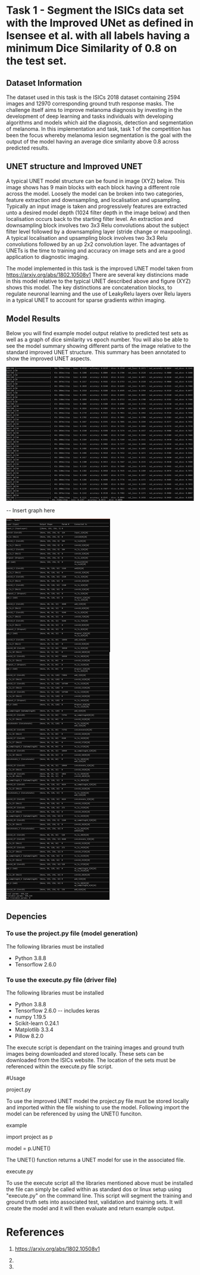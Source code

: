 # Task 1 - Segment the ISICs data set with the Improved UNet as defined in Isensee et al. with all labels having a minimum Dice Similarity of 0.8 on the test set. 

## Dataset Information

The dataset used in this task is the ISICs 2018 dataset containing 2594 images and 12970 corresponding ground truth response masks. The challenge itself aims to improve melanoma diagnosis by investing in the development of deep learning and tasks individuals with developing algorithms and models which aid the diagnosis, detection and segmentation of melanoma. In this implementation and task, task 1 of the competition has been the focus whereby melanoma lesion segmentation is the goal with the output of the model having an average dice smilarity above 0.8 across predicted results. 

## UNET structure and Improved UNET

A typical UNET model structure can be found in image (XYZ) below. This image shows has 9 main blocks with each block having a different role across the model. Loosely the model can be broken into two categories, feature extraction and downsampling, and localisation and upsampling. Typically an input image is taken and progressively features are extracted unto a desired model depth (1024 filter depth in the image below) and then localisation occurs back to the starting filter level. An extraction and downsampling block involves two 3x3 Relu convolutions about the subject filter level followed by a downsampling layer (stride change or maxpooling). A typical localisation and upsampling block involves two 3x3 Relu convolutions followed by an up 2x2 convolution layer. The advantages of UNETs is the time to training and accuracy on image sets and are a good application to diagnostic imaging. 

The model implemented in this task is the improved UNET model taken from 
https://arxiv.org/abs/1802.10508v1
There are several key distincions made in this model relative to the typical UNET described above and figure (XYZ) shows this model. 
The key distinctions are concatenation blocks, to regulate neuronal learning and the use of LeakyRelu layers over Relu layers in a typical UNET to account for sparse gradients within imaging.

## Model Results

Below you will find example model output relative to predicted test sets as well as a graph of dice similarity vs epoch number. You will also be able to see the model summary showing different parts of the image relative to the standard improved UNET structure. This summary has been annotated to show the improved UNET aspects. 

![Results output](Readme_Images/Results.jpeg)

-- Insert graph here

![Model Summary](Readme_Images/Model_summary.jpeg)

## Depencies

### To use the project.py file (model generation)
The following libraries must be installed 

* Python 3.8.8
* Tensorflow 2.6.0

### To use the execute.py file (driver file)
The following libraries must be installed

* Python 3.8.8
* Tensorflow 2.6.0 -- includes keras
* numpy 1.19.5
* Scikit-learn 0.24.1
* Matplotlib 3.3.4
* Pillow 8.2.0

The execute script is dependant on the training images and ground truth images being downloaded and stored locally. These sets can be downloaded from the ISICs
website. The location of the sets must be referenced within the execute.py file script. 

#Usage

project.py

To use the improved UNET model the project.py file must be stored locally and imported within the file wishing to use the model. Following import the model can be referenced by using the UNET() funciton. 

example

import project as p

model = p.UNET()

The UNET() function returns a UNET model for use in the associated file. 

execute.py

To use the execute script all the libraries mentioned above must be installed the file can simply be called within as standard dos or linux setup using "execute.py" on the command line. This script will segment the training and ground truth sets into associated test, validation and training sets. It will create the model and it will then evaluate and return example output. 

# References

1) https://arxiv.org/abs/1802.10508v1

2) 

3) 
  